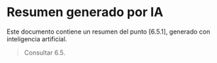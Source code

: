 # Resumen generado por IA

Este documento contiene un resumen del punto [6.5.1], generado con inteligencia artificial.

> Consultar 6.5.
